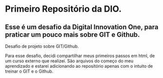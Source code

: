 # Primeiro Repositório da DIO.
## Esse é um desafio da Digital Innovation One, para praticar um pouco mais sobre GIT e Github.
Desafio de projeto sobre GIT/Github.

Para esse desafio, decidi compartilhar meus primeiros passos em html, de um curso externo que realizei. São arquivos do começo do meu aprendizado e estarei adicionando ao repositório apenas com o intuito de treinar o GIT e o Github.
